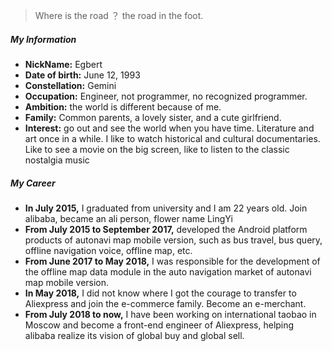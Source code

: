 > Where is the road ？ the road in the foot. 

<!-- Hi, I am _@huxpro_ (Huang, Xuan), a will-be [Facebook](https://www.facebook.com/) software engineer and a professed UI/motion designer. My interests range from programming languages, compiler construction, web/app development, human computer interaction and developer infra. In the past, I worked on [Alitrip (Fliggy)](https://www.alitrip.com/) mobile/web at [Alibaba Group](https://en.wikipedia.org/wiki/Alibaba_Group), found and lead front-end infrastructure team at unicorn startup [Beijing Weiying (WePiao)](https://www.crunchbase.com/organization/beijing-weiying-technology), and helped [Ele.me](https://en.wikipedia.org/wiki/Ele.me) upgrading their mobile site into [the first influential progressive web app in China](https://medium.com/elemefe/upgrading-ele-me-to-progressive-web-app-2a446832e509). 

I studied BA, Digital Media Art at [Communication University of China](https://en.wikipedia.org/wiki/Communication_University_of_China) and MS, Computer Science at [Rochester Institute of Technology](https://en.wikipedia.org/wiki/Rochester_Institute_of_Technology). -->

<!-- ![](/img/my-life-photo.jpg) -->
##### My Information

- __NickName:__ Egbert
- __Date of birth:__ June 12, 1993
- __Constellation:__ Gemini
- __Occupation:__ Engineer, not programmer, no recognized programmer.
- __Ambition:__ the world is different because of me.
- __Family:__ Common parents, a lovely sister, and a cute girlfriend.
- __Interest:__ go out and see the world when you have time. Literature and art once in a while. I like to watch historical and cultural documentaries. Like to see a movie on the big screen, like to listen to the classic nostalgia music

##### My Career 
    
- __In July 2015,__ I graduated from university and I am 22 years old. Join alibaba, became an ali person, flower name LingYi
- __From July 2015 to September 2017,__ developed the Android platform products of autonavi map mobile version, such as bus travel, bus query, offline navigation voice, offline map, etc.
- __From June 2017 to May 2018,__ I was responsible for the development of the offline map data module in the auto navigation market of autonavi map mobile version.
- __In May 2018,__ I did not know where I got the courage to transfer to Aliexpress and join the e-commerce family. Become an e-merchant.
- __From July 2018 to now,__ I have been working on international taobao in Moscow and become a front-end engineer of Aliexpress, helping alibaba realize its vision of global buy and global sell.


<!-- ##### My Programming Languages Spectrum

> __Left-right__ is how much I prefer it.  __Top-down__ is how much I know it. __Versions__ are lower bounds.  

|     | 💔️           | ❤️ ️                 | ❤️❤️ ️                     | ❤️❤️❤️ ️               |
| --- | ------------- | -------------------- | -------------------------- | ---------------------- |
| 😅  | `PHP` `BASIC` | `C` `ObjC` `Prolog`  | `Kotlin` `Dart` `MIPS`     | `Swift` `Agda` `Idris` |
| 🧐  |               | `C++` `Hack` `Lisp*` | `C++11` `C#` `AS3`         | `Scala` `Rust`         |
| 😏  | `Shell`       | `Java` `Python`      | `TypeScript` `Flow` `Wasm` | `Haskell` `Coq` `ML*`  |
| 🤓  |               | `JavaScript`         | `EcmaScript6`              | `λ` `Λ` `Π` `Σ`        |

> __`ML*`__: `OCaml` `ReasonML` `Standard ML` (`F#`)  
> __`Lisp*`__: `Clojure` `Scheme` `Racket` -->


<!-- ##### Talks

- [Upgrading to Progressive Web Apps][9] · [JSConf China Shanghai 2017](http://2017.jsconf.cn/)
- Building Progressive Web Apps · [CSDI Guangzhou 2017](http://www.csdisummit.com/)
- The State of Progressive Web App · GDG IO Redux Beijing 2017
- PWA Rehashing · Baidu HQ Beijing 2017
- [Service Worker 101][5] · GDG DevFest Beijing 2016
- [Progressive Web Apps][4] · QCon Shanghai 2016
- Progressive Web App in my POV · GDG IO Redux Beijing 2016
- [CSS Still Sucks 2015][2] · 2015
- [JavaScript Modularization Journey][1] · 2015 -->

<!-- [1]: //huangxuan.me/2015/07/09/js-module-7day/
[2]: //huangxuan.me/2015/12/28/css-sucks-2015/
[3]: //huangxuan.me/2016/06/05/pwa-in-my-pov/
[4]: //huangxuan.me/2016/10/20/pwa-qcon2016/
[5]: //huangxuan.me/2016/11/20/sw-101-gdgdf/
[6]: https://yanshuo.io/assets/player/?deck=58ac8598b123db0067292f92 "PWA Rehashing"
[7]: https://yanshuo.io/assets/player/?deck=593ad6fbfe88c2006a0a0d6d "The State of PWA"
[8]: https://yanshuo.io/assets/player/?deck=594d673d570c357d0698a950 "Building PWA"
[9]: //huangxuan.me/jsconfcn2017/ -->
